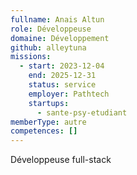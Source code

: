 ```yaml
---
fullname: Anais Altun
role: Développeuse
domaine: Développement
github: alleytuna
missions:
  - start: 2023-12-04
    end: 2025-12-31
    status: service
    employer: Pathtech
    startups:
      - sante-psy-etudiant
memberType: autre
competences: []
---
```

Développeuse full-stack
